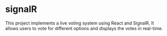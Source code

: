 # signalR
This project implements a live voting system using React and SignalR. It allows users to vote for different options and displays the votes in real-time.
